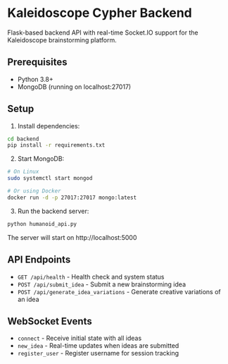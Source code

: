 # Kaleidoscope Cypher Backend

Flask-based backend API with real-time Socket.IO support for the Kaleidoscope brainstorming platform.

## Prerequisites

- Python 3.8+
- MongoDB (running on localhost:27017)

## Setup

1. Install dependencies:
```bash
cd backend
pip install -r requirements.txt
```

2. Start MongoDB:
```bash
# On Linux
sudo systemctl start mongod

# Or using Docker
docker run -d -p 27017:27017 mongo:latest
```

3. Run the backend server:
```bash
python humanoid_api.py
```

The server will start on http://localhost:5000

## API Endpoints

- `GET /api/health` - Health check and system status
- `POST /api/submit_idea` - Submit a new brainstorming idea
- `POST /api/generate_idea_variations` - Generate creative variations of an idea

## WebSocket Events

- `connect` - Receive initial state with all ideas
- `new_idea` - Real-time updates when ideas are submitted
- `register_user` - Register username for session tracking
